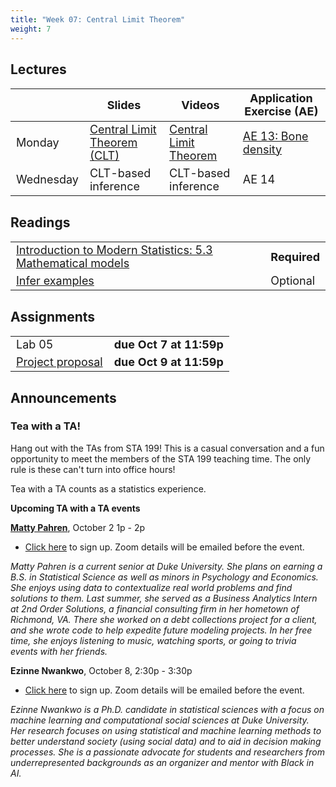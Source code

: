 ```yaml
---
title: "Week 07: Central Limit Theorem"
weight: 7
---
```


<style>
table {
font-size: 18px;
}

</style>

## Lectures

|           | Slides                   | Videos | Application Exercise (AE) |
|-----------|--------------------------|--------|--------|
| Monday    | [Central Limit Theorem (CLT)](https://sta199-fa20-002.netlify.app/slides/13-clt.html) |  [Central Limit Theorem](https://warpwire.duke.edu/w/2YoEAA/) | [AE 13: Bone density](https://sta199-fa20-002.netlify.app/appex/appex13-clt.html) |
| Wednesday |  CLT-based inference | CLT-based inference | AE 14 |

## Readings

|            |   |
|------------|---|
|[Introduction to Modern Statistics: 5.3 Mathematical models](https://openintro-ims.netlify.app/intro-stat-inference.html#inf-math) | **Required**   |
|[Infer examples](https://infer.netlify.app/articles/observed_stat_examples.html) | Optional  |


## Assignments

|                        |   |
|------------------------|---|
| Lab 05 | **due Oct 7 at 11:59p** |
| [Project proposal](https://sta199-fa20-002.netlify.app/project/#project-proposal) | **due Oct 9 at 11:59p** |


## Announcements

### Tea with a TA!

Hang out with the TAs from STA 199! This is a casual conversation and a fun opportunity to meet the members of the STA 199 teaching time. The only rule is these can't turn into office hours! 

Tea with a TA counts as a statistics experience.

**Upcoming TA with a TA events**

**[Matty Pahren](https://www.linkedin.com/in/mattypahren)**, October 2 1p - 2p
- [Click here](https://forms.gle/CWs28UiEYYjSrhWR8) to sign up. Zoom details will be emailed before the event.

*Matty Pahren is a current senior at Duke University. She plans on earning a B.S. in Statistical Science as well as minors in Psychology and Economics. She enjoys using data to contextualize real world problems and find solutions to them. Last summer, she served as a Business Analytics Intern at 2nd Order Solutions, a financial consulting firm in her hometown of Richmond, VA. There she worked on a debt collections project for a client, and she wrote code to help expedite future modeling projects. In her free time, she enjoys listening to music, watching sports, or going to trivia events with her friends.*


**Ezinne Nwankwo**, October 8, 2:30p - 3:30p
- [Click here](https://forms.gle/EPdQBFigj93JYTET7) to sign up. Zoom details will be emailed before the event.
  
*Ezinne Nwankwo is a Ph.D. candidate in statistical sciences with a focus on machine learning and computational social sciences at Duke University. Her research focuses on using statistical and machine learning methods to better understand society (using social data) and to aid in decision making processes. She is a passionate advocate for students and researchers from underrepresented backgrounds as an organizer and mentor with Black in AI.*




